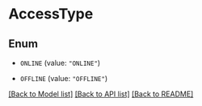 # AccessType

## Enum


* `ONLINE` (value: `"ONLINE"`)

* `OFFLINE` (value: `"OFFLINE"`)


[[Back to Model list]](../README.md#documentation-for-models) [[Back to API list]](../README.md#documentation-for-api-endpoints) [[Back to README]](../README.md)


